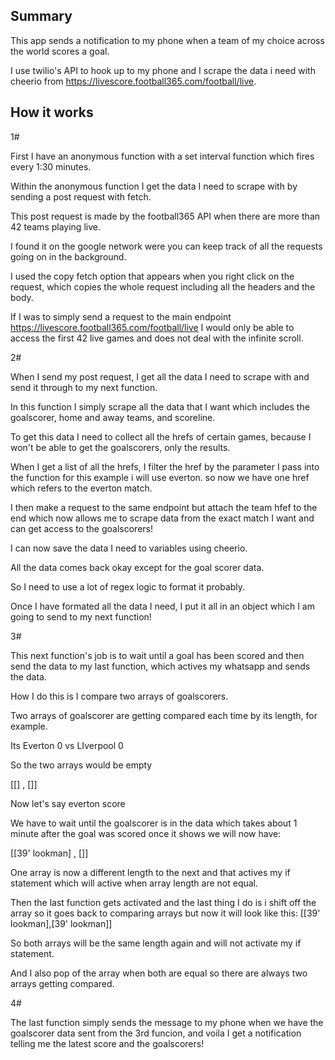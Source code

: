 ## Summary

This app sends a notification to my phone when a team of my choice across the world scores a goal.

I use twilio's API to hook up to my phone and I scrape the data i need with cheerio from https://livescore.football365.com/football/live.


## How it works

1# 

First I have an anonymous function with a set interval function which fires every 1:30 minutes.

Within the anonymous function I get the data I need to scrape with by sending a post request with fetch.

This post request is made by the football365 API when there are more than 42 teams playing live.

I found it on the google network were you can keep track of all the requests going on in the background.

I used the copy fetch option that appears when you right click on the request, which copies the whole request including all the headers
and the body.

If I was to simply send a request to the main endpoint https://livescore.football365.com/football/live I would only be able to
access the first 42 live games and does not deal with the infinite scroll.


2#  

When I send my post request, I get all the data I need to scrape with and send it through to my next function.

In this function I simply scrape all the data that I want which includes the goalscorer, home and away teams, and scoreline.

To get this data I need to collect all the hrefs of certain games, because I won't be able to get the goalscorers, only the results.

When I get a list of all the hrefs, I filter the href by the parameter I pass into the function for this example i will use everton.
so now we have one href which refers to the everton match.


I then make a request to the same endpoint but attach the team hfef to the end which now allows me to scrape data from the exact match
I want and can get access to the goalscorers!

I can now save the data I need to variables using cheerio.

All the data comes back okay except for the goal scorer data.

So I need to use a lot of regex logic to format it probably.

Once I have formated all the data I need, I put it all in an object which I am going to send to my next function!


3# 

This next function's job is to wait until a goal has been scored and then send the data to my last function, which actives my whatsapp and sends the data.

How I do this is I compare two arrays of goalscorers. 

Two arrays of goalscorer are getting compared each time by its length, for example.

Its Everton 0 vs LIverpool 0

So the two arrays would be empty

[[] , []]

Now let's say everton score

We have to wait until the goalscorer is in the data which takes about 1 minute after the goal was scored
once it shows we will now have:

[[39' lookman] , []]

One array is now a different length to the next and that actives my if statement which will active when array length are not equal.

Then the last function gets activated and the last thing I do is i shift off the array so it goes back to comparing arrays but now it
will look like this:
[[39' lookman],[39' lookman]]

So both arrays will be the same length again and will not activate my if statement.

And I also pop of the array when both are equal so there are always two arrays getting compared.

4#

The last function simply sends the message to my phone when we have the goalscorer data sent from the 3rd funcion,
and voila I get a notification telling me the latest score and the goalscorers!





